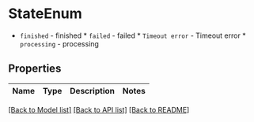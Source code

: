 # StateEnum

* `finished` - finished * `failed` - failed * `Timeout error` - Timeout error * `processing` - processing

## Properties

Name | Type | Description | Notes
------------ | ------------- | ------------- | -------------

[[Back to Model list]](../README.md#documentation-for-models) [[Back to API list]](../README.md#documentation-for-api-endpoints) [[Back to README]](../README.md)


